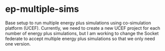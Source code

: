 # ep-multiple-sims

Base setup to run multiple energy plus simulations using co-simulation platform (UCEF).  Currently, we need to create a new UCEF project for each number of energy plus simulations, but I am working to change the Socket federate to accept multiple energy plus simulations so that we only need one version.